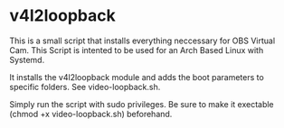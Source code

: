 # v4l2loopback
This is a small script that installs everything neccessary for OBS Virtual Cam. This Script is intented to be used for an Arch Based Linux with Systemd.

It installs the v4l2loopback module and adds the boot parameters to specific folders. See video-loopback.sh.

Simply run the script with sudo privileges. Be sure to make it exectable (chmod +x video-loopback.sh) beforehand.
